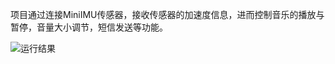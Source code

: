 项目通过连接MiniIMU传感器，接收传感器的加速度信息，进而控制音乐的播放与暂停，音量大小调节，短信发送等功能。


![运行结果](https://github.com/ChenCoin/DarkHunter/blob/master/0.2/screenshot.png)
